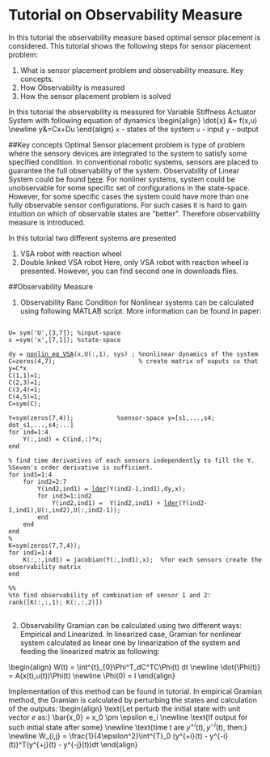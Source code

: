 <link rel="stylesheet" href="/observability_measure.github.io/default.css">
<script src="/observability_measure.github.io/highlight.pack.js"></script>
<script>hljs.initHighlightingOnLoad();</script>

<script type="text/x-mathjax-config">
MathJax.Hub.Config({
  tex2jax: {inlineMath: [['$','$'], ['\\(','\\)']]}
});
</script>
<script type="text/javascript" async
  src="https://cdnjs.cloudflare.com/ajax/libs/mathjax/2.7.2/MathJax.js?config=TeX-MML-AM_CHTML">
</script>



# Tutorial on Observability Measure
In this tutorial the observability measure based optimal sensor placement is considered. This tutorial shows the following steps for sensor placement problem:
1. What is sensor placement problem and observability measure. Key concepts.
2. How Observability is measured
3. How the sensor placement problem is solved

In this tutorial the observability is measured for Variable Stiffness Actuator System with following equation of dynamics
\begin{align}
\dot{x} &= f(x,u) \newline
y&=Cx+Du
\end{align}
`x` - states of the system
`u` - input
`y` - output

##Key concepts
Optimal Sensor placement problem is type of problem where the sensory devices are integrated to the system to satisfy some specified condition. In conventional robotic systems, sensors are placed to guarantee the full observability of the system. Observability of Linear System could be found [here](https://en.wikipedia.org/wiki/Observability). For nonliner systems, system could be unobservable for some specific set of configurations in the state-space. However, for some specific cases the system could have more than one fully observable sensor configurations. For such cases it is hard to gain intuition on which of observable states are "better". Therefore observability measure is introduced.

In this tutorial two different systems are presented
  1. VSA robot with reaction wheel
  2. Double linked VSA robot
Here, only VSA robot with reaction wheel is presented. However, you can find second one in downloads flies.

##Observability Measure
1) Observability Ranc Condition for Nonlinear systems can be calculated using following MATLAB script. More information can be found in paper:
<pre>
<code class="matlab">
U= sym('U',[3,7]); %input-space
x =sym('x',[7,1]); %state-space

dy = <a href="https://github.com/ARMSLab/observability_measure.github.io/blob/master/Observability/VSAwrw/nonlin_eq_VSA.m">nonlin_eq_VSA</a>(x,U(:,1), sys) ; %nonlinear dynamics of the system     
C=zeros(4,7);                       % create matrix of ouputs so that y=C*x
C(1,1)=1;
C(2,3)=1;
C(3,4)=1;
C(4,5)=1;
C=sym(C);

Y=sym(zeros(7,4));            %sensor-space y=[s1,...,s4; dot_s1,...,s4;...]
for ind=1:4
    Y(:,ind) = C(ind,:)*x;
end

% find time derivatives of each sensors independently to fill the Y.
%Seven's order derivative is sufficient.
for ind1=1:4
    for ind2=2:7
        Y(ind2,ind1) = <a href="https://github.com/ARMSLab/observability_measure.github.io/blob/master/Observability/VSAwrw/lder.m">lder</a>(Y(ind2-1,ind1),dy,x);
        for ind3=1:ind2
            Y(ind2,ind1) =  Y(ind2,ind1) + <a href="https://github.com/ARMSLab/observability_measure.github.io/blob/master/Observability/VSAwrw/lder.m">lder</a>(Y(ind2-1,ind1),U(:,ind2),U(:,ind2-1));
        end
    end
end
% 
K=sym(zeros(7,7,4)); 
for ind1=1:4
    K(:,:,ind1) = jacobian(Y(:,ind1),x);  %for each sensors create the observability matrix
end

%%
%to find observability of combination of sensor 1 and 2:
rank([K(:,:,1); K(:,:,2)])
</code>
</pre>

2) Observability Gramian can be calculated using two different ways: Empirical and Linearized. 
In linearized case, Gramian for nonlinear system calculated as linear one by linearization of the system and feeding the linearized matrix as following:

\begin{align}
        W(t) = \int^{t}_{0}\Phi^T_dC^TC\Phi(t) dt \newline
        \dot{\Phi(t)} = A(x(t),u(t))\Phi(t) \newline
        \Phi(0) = I
\end{align}

Implementation of this method can be found in tutorial. 
In empirical Gramian method, the Gramian is calculated by perturbing the states and calculation of the outputs:
    \begin{align}
        \text{Let perturb the initial state with unit vector $e$ as:} \bar{x_0} = x_0 \pm \epsilon e_i  \newline
        \text{If output for such initial state after some} \newline
        \text{time $t$ are $y^{+i}(t),y^{-i}(t)$, then:}  \newline
        W_{i,j} = \frac{1}{4\epsilon^2}\int^{T}_0 (y^{+i}(t) - y^{-i}(t))^T(y^{+j}(t) - y^{-j}(t))dt
    \end{align}
